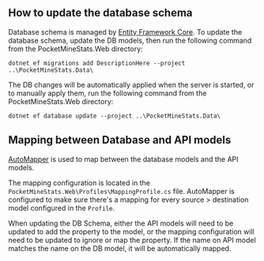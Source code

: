 ## How to update the database schema
Database schema is managed by [Entity Framework Core](https://docs.microsoft.com/en-us/ef/core/). To update the database schema, update the DB models, then run the following command from the PocketMineStats.Web directory:
```
dotnet ef migrations add DescriptionHere --project ..\PocketMineStats.Data\
```

The DB changes will be automatically applied when the server is started, or to manually
apply them, run the following command from the PocketMineStats.Web directory:
```
dotnet ef database update --project ..\PocketMineStats.Data\
```

## Mapping between Database and API models
[AutoMapper](https://github.com/AutoMapper/AutoMapper) is used to map between the database models and the API models.  

The mapping configuration is located in the `PocketMineStats.Web\Profiles\MappingProfile.cs` file.
AutoMapper is configured to make sure there's a mapping for every source > destination model configured in the `Profile`.  

When updating the DB Schema, either the API models will need to be updated to add the property to the model, or the mapping configuration will need to be updated to ignore or map the property. If the name on API model matches the name on the DB model, it will be automatically mapped.